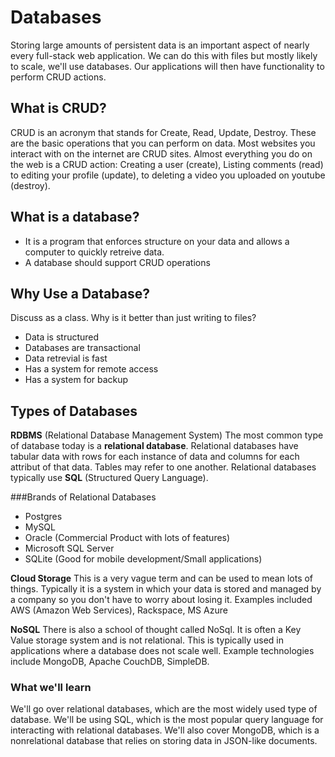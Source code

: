 # Databases

Storing large amounts of persistent data is an important aspect of nearly every full-stack web application. We can do this with files but mostly likely to scale, we'll use databases. Our applications will then have functionality to perform CRUD actions.

## What is CRUD?

CRUD is an acronym that stands for Create, Read, Update, Destroy. These are the basic operations that you can perform on data. Most websites you interact with on the internet are CRUD sites. Almost everything you do on the web is a CRUD action: Creating a user (create), Listing comments (read) to editing your profile (update), to deleting a video you uploaded on youtube (destroy).

## What is a database?

- It is a program that enforces structure on your data and allows a computer to quickly retreive data.
- A database should support CRUD operations

## Why Use a Database?
Discuss as a class. Why is it better than just writing to files?

* Data is structured
* Databases are transactional
* Data retrevial is fast
* Has a system for remote access
* Has a system for backup

## Types of Databases

**RDBMS** (Relational Database Management System) The most common type of database today is a **relational database**.  Relational databases have tabular data with rows for each instance of data and columns for each attribut of that data. Tables may refer to one another. Relational databases typically use **SQL** (Structured Query Language).

###Brands of Relational Databases

* Postgres
* MySQL
* Oracle (Commercial Product with lots of features)
* Microsoft SQL Server
* SQLite (Good for mobile development/Small applications)

**Cloud Storage**  This is a very vague term and can be used to mean lots of things. Typically it is a system in which your data is stored and managed by a company so you don't have to worry about losing it. Examples included AWS (Amazon Web Services), Rackspace, MS Azure

**NoSQL** There is also a school of thought called NoSql.  It is often a Key Value storage system and is not relational.  This is typically used in applications where a database does not scale well.  Example technologies include MongoDB, Apache CouchDB, SimpleDB.

### What we'll learn
We'll go over relational databases, which are the most widely used type of database. We'll be using SQL, which is the most popular query language for interacting with relational databases. We'll also cover MongoDB, which is a nonrelational database that relies on storing data in JSON-like documents.
